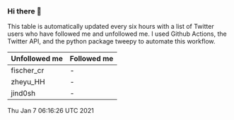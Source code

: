 ### Hi there 👋

This table is automatically updated every six hours with a list of Twitter users who have followed me and unfollowed me. I used Github Actions, the Twitter API, and the python package tweepy to automate this workflow.

| Unfollowed me |  Followed me |
| --- | --- |
|fischer_cr|-|
|zheyu_HH|-|
|jind0sh|-|
Thu Jan  7 06:16:26 UTC 2021

